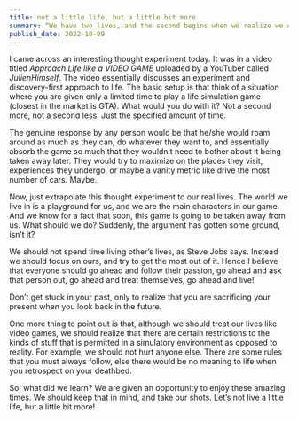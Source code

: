 ```yaml
---
title: not a little life, but a little bit more
summary: “We have two lives, and the second begins when we realize we only have one.” - Confucius
publish_date: 2022-10-09
---
```


I came across an interesting thought experiment today. It was in a video titled *Approach Life like a VIDEO GAME* uploaded by a YouTuber called *JulienHimself*. The video essentially discusses an experiment and discovery-first approach to life. The basic setup is that think of a situation where you are given only a limited time to play a life simulation game (closest in the market is GTA). What would you do with it? Not a second more, not a second less. Just the specified amount of time. 

The genuine response by any person would be that he/she would roam around as much as they can, do whatever they want to, and essentially absorb the game so much that they wouldn’t need to bother about it being taken away later. They would try to maximize on the places they visit, experiences they undergo, or maybe a vanity metric like drive the most number of cars. Maybe. 

Now, just extrapolate this thought experiment to our real lives. The world we live in is a playground for us, and we are the main characters in our game. And we know for a fact that soon, this game is going to be taken away from us. What should we do? Suddenly, the argument has gotten some ground, isn’t it? 

We should not spend time living other’s lives, as Steve Jobs says. Instead we should focus on ours, and try to get the most out of it. Hence I believe that everyone should go ahead and follow their passion, go ahead and ask that person out, go ahead and treat themselves, go ahead and live! 

Don’t get stuck in your past, only to realize that you are sacrificing your present when you look back in the future. 

One more thing to point out is that, although we should treat our lives like video games, we should realize that there are certain restrictions to the kinds of stuff that is permitted in a simulatory environment as opposed to reality. For example, we should not hurt anyone else. There are some rules that you must always follow, else there would be no meaning to life when you retrospect on your deathbed. 

So, what did we learn? We are given an opportunity to enjoy these amazing times. We should keep that in mind, and take our shots. Let’s not live a little life, but a little bit more!
